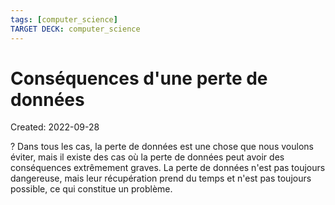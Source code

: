 ```yaml
---
tags: [computer_science] 
TARGET DECK: computer_science
---
```

# Conséquences d'une perte de données
Created: 2022-09-28

?
Dans tous les cas, la perte de données est une chose que nous voulons éviter, mais il existe des cas où la perte de données peut avoir des conséquences extrêmement graves.
La perte de données n'est pas toujours dangereuse, mais leur récupération prend du temps et n'est pas toujours possible, ce qui constitue un problème.
<!--SR:!2022-11-19,26,210-->